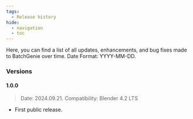 ```yaml
---
tags:
  - Release history
hide:
  - navigation
  - toc
---
```

Here, you can find a list of all updates, enhancements, and bug fixes made to BatchGenie over time. Date Format: YYYY-MM-DD.

### Versions

#### 1.0.0

  > Date: 2024.09.21. Compatibility:  Blender 4.2 LTS

  - First public release.
